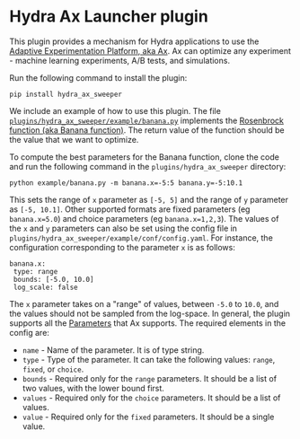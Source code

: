 # Hydra Ax Launcher plugin

This plugin provides a mechanism for Hydra applications to use the [Adaptive Experimentation Platform, aka Ax](https://ax.dev/). Ax can optimize any experiment - machine learning experiments, A/B tests, and simulations. 

Run the following command to install the plugin:

```
pip install hydra_ax_sweeper
```

We include an example of how to use this plugin. The file [`plugins/hydra_ax_sweeper/example/banana.py`](plugins/hydra_ax/example/banana.py) implements the [Rosenbrock function (aka Banana function)](https://en.wikipedia.org/wiki/Rosenbrock_function). The return value of the function should be the value that we want to optimize.

To compute the best parameters for the Banana function, clone the code and run the following command in the `plugins/hydra_ax_sweeper` directory:

```
python example/banana.py -m banana.x=-5:5 banana.y=-5:10.1
```

This sets the range of `x` parameter as `[-5, 5]` and the range of `y` parameter as `[-5, 10.1]`. Other supported formats are fixed parameters (eg `banana.x=5.0`) and choice parameters (eg `banana.x=1,2,3`). The values of the `x` and `y` parameters can also be set using the config file in `plugins/hydra_ax_sweeper/example/conf/config.yaml`. For instance, the configuration corresponding to the parameter `x` is as follows:

```
banana.x:
 type: range
 bounds: [-5.0, 10.0]
 log_scale: false
```

The `x` parameter takes on a "range" of values, between `-5.0` to `10.0`,  and the values should not be sampled from the log-space. In general, the plugin supports all the [Parameters](https://ax.dev/api/core.html?highlight=range#module-ax.core.parameter) that Ax supports. The required elements in the config are:

* `name` - Name of the parameter. It is of type string.
* `type` - Type of the parameter. It can take the following values: `range`, `fixed`, or `choice`.
* `bounds` - Required only for the `range` parameters. It should be a list of two values, with the lower bound first.
* `values` - Required only for the `choice` parameters. It should be a list of values.
* `value` - Required only for the `fixed` parameters. It should be a single value. 